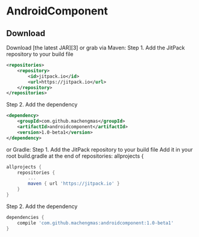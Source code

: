 AndroidComponent
======
Download
--------

Download [the latest JAR][3] or grab via Maven: 
Step 1. Add the JitPack repository to your build file
```xml
<repositories>
    <repository>
        <id>jitpack.io</id>
        <url>https://jitpack.io</url>
    </repository>
</repositories>
```
Step 2. Add the dependency
```xml
<dependency>
    <groupId>com.github.machengmas</groupId>
    <artifactId>androidcomponent</artifactId>
    <version>1.0-beta1</version>
</dependency>
```
or Gradle:
Step 1. Add the JitPack repository to your build file
Add it in your root build.gradle at the end of repositories:
	allprojects {
```groovy
allprojects {
    repositories {
        ...
        maven { url 'https://jitpack.io' }
    }
}
```
Step 2. Add the dependency
```groovy
dependencies {
    compile 'com.github.machengmas:androidcomponent:1.0-beta1'
}
```

